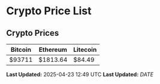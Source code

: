 # Crypto Price List

## Crypto Prices
| Bitcoin | Ethereum | Litecoin |
| ------- | -------- | -------- |
| $93711 | $1813.64 | $84.49 |
**Last Updated:** 2025-04-23 12:49 UTC
**Last Updated:** $DATE$
